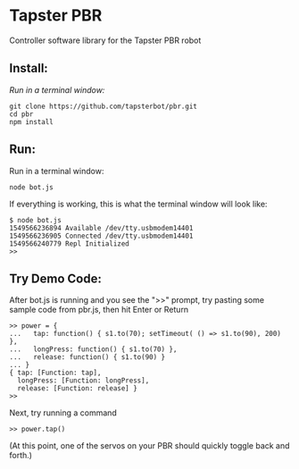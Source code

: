 # Tapster PBR
Controller software library for the Tapster PBR robot

## Install:

_Run in a terminal window:_

    git clone https://github.com/tapsterbot/pbr.git
    cd pbr
    npm install

## Run:

Run in a terminal window:

    node bot.js

If everything is working, this is what the terminal window will look like:

    $ node bot.js 
    1549566236894 Available /dev/tty.usbmodem14401  
    1549566236905 Connected /dev/tty.usbmodem14401  
    1549566240779 Repl Initialized 
    >> 

## Try Demo Code:

After bot.js is running and you see the ">>" prompt, try pasting some sample code from pbr.js, then hit Enter or Return

    >> power = {
    ...   tap: function() { s1.to(70); setTimeout( () => s1.to(90), 200) },
    ...   longPress: function() { s1.to(70) },
    ...   release: function() { s1.to(90) }
    ... }
    { tap: [Function: tap],
      longPress: [Function: longPress],
      release: [Function: release] }
    >> 
    
Next, try running a command

    >> power.tap()
    
(At this point, one of the servos on your PBR should quickly toggle back and forth.)
